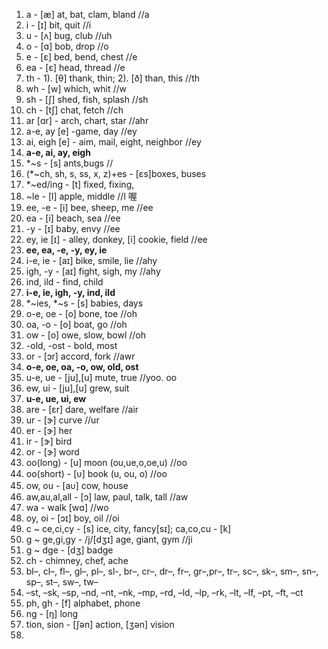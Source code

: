 
1. a - [æ] at, bat, clam, bland		//a
2. i - [ɪ] bit, quit					//i
3. u - [ʌ] bug, club					//uh
4. o - [ɑ] bob, drop				//o
5. e - [ɛ] bed, bend, chest			//e
6. ea - [ɛ] head, thread				//e
7. th - 1). [θ] thank, thin; 2). [ð] than, this	//th
8. wh - [w] which, whit				//w
9. sh - [ʃ] shed, fish, splash		//sh
10. ch - [tʃ] chat, fetch			//ch
11. ar [ɑr] - arch, chart, star		//ahr
12. a-e, ay [e] -game, day			//ey
13. ai, eigh [e] - aim, mail, eight, neighbor	//ey
14. **a-e, ai, ay, eigh**
15. *~s - [s] ants,bugs			//
16. (*~ch, sh, s, ss, x, z)+es - [ɛs]boxes, buses
17. *~ed/ing - [t] fixed, fixing, 
18. ~le - [l] apple, middle  		//l 喔
19. ee, -e - [i] bee, sheep, me		//ee
20. ea - [i] beach, sea				//ee
21. -y - [ɪ] baby, envy  			//ee
22. ey, ie [ɪ] - alley, donkey, [i] cookie, field	//ee
23. **ee, ea, -e, -y, ey, ie**
24. i-e, ie - [aɪ] bike, smile, lie	//ahy
25. igh, -y - [aɪ] fight, sigh, my	//ahy
26. ind, ild - find, child
27. **i-e, ie, igh, -y, ind, ild**
28. *~ies, *~s - [s] babies, days
29. o-e, oe - [o] bone, toe			//oh
30. oa, -o - [o] boat, go			//oh
31. ow - [o] owe, slow, bowl		//oh
32. -old, -ost - bold, most
33. or - [ɔr] accord, fork			//awr
34. **o-e, oe, oa, -o, ow, old, ost**
35. u-e, ue - [ju],[u] mute, true	//yoo. oo
36. ew, ui - [ju],[u] grew, suit
37. **u-e, ue, ui, ew**
41. are - [ɛr] dare, welfare			//air
42. ur - [ɝ] curve					//ur
43. er - [ɝ] her
44. ir - [ɝ] bird
45. or - [ɝ] word
46. oo(long) - [u] moon	(ou,ue,o,oe,u)	//oo
47. oo(short) - [ᴜ] book (u, ou, o)		//oo
48. ow, ou - [aᴜ] cow, house
49. aw,au,al,all - [ɔ] law, paul, talk, tall		//aw
50. wa - walk [wɑ]				//wo
51. oy, oi - [ɔɪ] boy, oil				//oi
52. c ~ ce,ci,cy - [s] ice, city, fancy[sɪ]; ca,co,cu - [k] 
53. g ~ ge,gi,gy - /j/[dʒɪ] age, giant, gym		//ji
54. g ~ dge - [dʒ] badge
55. ch - chimney, chef, ache
56. bl–, cl–, fl–, gl–, pl–, sl-, br–, cr–, dr–, fr–, gr–,pr–, tr–, sc–, sk–, sm–, sn–, sp–, st–, sw–, tw–
57. –st, –sk, –sp, –nd, –nt, –nk, –mp, –rd, –ld, –lp, –rk, –lt, –lf, –pt, –ft, –ct
58. ph, gh - [f] alphabet, phone
59. ng - [ŋ] long
60. tion, sion - [ʃən] action, [ʒən] vision
61.



